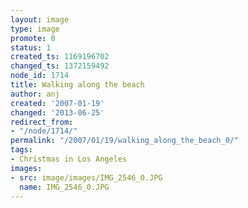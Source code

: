 ```yaml
---
layout: image
type: image
promote: 0
status: 1
created_ts: 1169196702
changed_ts: 1372159492
node_id: 1714
title: Walking along the beach
author: anj
created: '2007-01-19'
changed: '2013-06-25'
redirect_from:
- "/node/1714/"
permalink: "/2007/01/19/walking_along_the_beach_0/"
tags:
- Christmas in Los Angeles
images:
- src: image/images/IMG_2546_0.JPG
  name: IMG_2546_0.JPG
---
```


